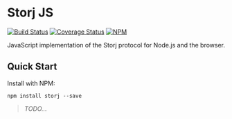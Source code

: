 Storj JS
========

[![Build Status](https://img.shields.io/travis/Storj/node-storj.svg?style=flat-square)](https://travis-ci.org/Storj/node-storj)
[![Coverage Status](https://img.shields.io/coveralls/Storj/node-storj.svg?style=flat-square)](https://coveralls.io/r/Storj/node-storj)
[![NPM](https://img.shields.io/npm/v/storj.svg?style=flat-square)](https://www.npmjs.com/package/storj)

JavaScript implementation of the Storj protocol for Node.js and the browser.

Quick Start
-----------

Install with NPM:

```
npm install storj --save
```

> _TODO..._
